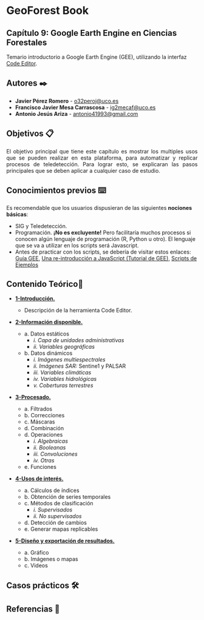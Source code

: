 # GeoForest Book
## Capítulo 9: Google Earth Engine en Ciencias Forestales
Temario introductorio a Google Earth Engine (GEE), utilizando la interfaz [Code Editor](https://code.earthengine.google.com/).


## Autores ✒️
* **Javier Pérez Romero** - <o32peroj@uco.es>
* **Francisco Javier Mesa Carrascosa** - <ig2mecaf@uco.es>
* **Antonio Jesús Ariza** - <antonio41993@gmail.com>


## Objetivos 📋

<div style="text-align: justify">El objetivo principal que tiene este capítulo es mostrar los multiples usos que se pueden realizar en esta plataforma, para automatizar y replicar procesos de teledetección. Para lograr esto, se explicaran las pasos principales que se deben aplicar a cualquier caso de estudio.</div>

## Conocimientos previos ⌨️

Es recomendable que los usuarios dispusieran de las siguientes __nociones básicas__:

 * SIG y Teledetección.
 * Programación. **¡No es excluyente!** Pero facilitaría muchos procesos si conocen algún lenguaje de programación (R, Python u otro). El lenguaje que se va a utilizar en los scripts será Javascript.
 * Antes de practicar con los scripts, se debería de visitar estos enlaces: [Guía GEE](https://developers.google.com/earth-engine/guides), [Una re-introducción a JavaScript (Tutorial de GEE)](https://developers.google.com/earth-engine/tutorials/edu), [Scripts de Ejemplos](https://developers.google.com/earth-engine/tutorials/community/write)

## Contenido Teórico📖

 * [__1-Introducción.__](https://github.com/javiperez92/GeoForest_book/blob/master/Cap9_GEE/1.Introducci%C3%B3n.md)
    * Descripción de la herramienta Code Editor.


 * [__2-Información disponible.__](https://github.com/javiperez92/GeoForest_book)
    * a. Datos estáticos
       * *i. Capa de unidades administrativas*
       * *ii. Variables geográficas* 
    * b. Datos dinámicos
       * *i. Imágenes multiespectrales*
       * *ii. Imágenes SAR:* Sentine1 y PALSAR
       * *iii. Variables climáticas*
       * *iv. Variables hidrológicas*
       * *v. Coberturas terrestres*

 * [__3-Procesado.__](https://github.com/javiperez92/GeoForest_book)
    * a. Filtrados
    * b. Correcciones
    * c. Máscaras
    * d. Combinación
    * d. Operaciones 
        * *i. Algebraicas*
        * *ii. Booleanas*
        * *iii. Convoluciones*
        * *iv. Otras*
    * e. Funciones


 * [__4-Usos de interés.__](https://github.com/javiperez92/GeoForest_book)
    * a. Cálculos de índices
    * b. Obtención de series temporales
    * c. Métodos de clasificación
        * *i. Supervisados*
        * *ii. No supervisados*
    * d. Detección de cambios
    * e. Generar mapas replicables
    

 * [__5-Diseño y exportación de resultados.__](https://github.com/javiperez92/GeoForest_book)
     * a. Gráfico
     * b. Imágenes o mapas
     * c. Videos

## Casos prácticos 🛠️
     




## Referencias :mag_right:

